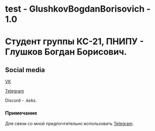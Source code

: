# test - GlushkovBogdanBorisovich - 1.0
# Студент группы КС-21, ПНИПУ - Глушков Богдан Борисович.

## Social media
[VK](https://vk.com/rus_keks)

[Telegram](https://t.me/rus_keks59)

Discord - ._keks_.

### Примечание
Для связи со мной предпочтительно использовать [Telegram](https://t.me/rus_keks59).
